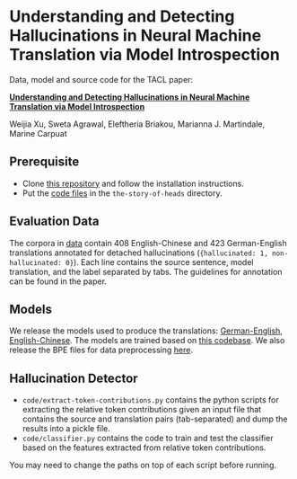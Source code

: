# Understanding and Detecting Hallucinations in Neural Machine Translation via Model Introspection
Data, model and source code for the TACL paper:

[**Understanding and Detecting Hallucinations in Neural Machine Translation via Model Introspection**](https://arxiv.org/abs/2301.07779)

Weijia Xu, Sweta Agrawal, Eleftheria Briakou, Marianna J. Martindale, Marine Carpuat

## Prerequisite
* Clone [this repository](https://github.com/lena-voita/the-story-of-heads) and follow the installation instructions.
* Put the [code files](./code) in the ``the-story-of-heads`` directory.

## Evaluation Data
The corpora in [data](./data) contain 408 English-Chinese and 423 German-English translations annotated for detached hallucinations (``{hallucinated: 1, non-hallucinated: 0}``). Each line contains the source sentence, model translation, and the label separated by tabs. The guidelines for annotation can be found in the paper.

## Models
We release the models used to produce the translations: [German-English](https://obj.umiacs.umd.edu/hallucinations-in-nmt/model-ende.npz), [English-Chinese](https://obj.umiacs.umd.edu/hallucinations-in-nmt/model-enzh.npz). The models are trained based on [this codebase](https://github.com/lena-voita/the-story-of-heads). We also release the BPE files for data preprocessing [here](https://obj.umiacs.umd.edu/hallucinations-in-nmt).

## Hallucination Detector
* ``code/extract-token-contributions.py`` contains the python scripts for extracting the relative token contributions given an input file that contains the source and translation pairs (tab-separated) and dump the results into a pickle file.
* ``code/classifier.py`` contains the code to train and test the classifier based on the features extracted from relative token contributions.

You may need to change the paths on top of each script before running.